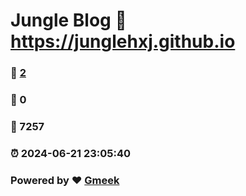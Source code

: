 # Jungle Blog :link: https://junglehxj.github.io 
### :page_facing_up: [2](https://junglehxj.github.io/tag.html) 
### :speech_balloon: 0 
### :hibiscus: 7257 
### :alarm_clock: 2024-06-21 23:05:40 
### Powered by :heart: [Gmeek](https://github.com/Meekdai/Gmeek)
